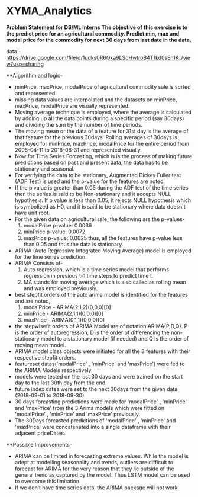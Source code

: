 # XYMA_Analytics

**Problem Statement for DS/ML Interns**
**The objective of this exercise is to the predict price for an agricultural commodity. Predict min, max and modal price for the commodity for next 30 days from last date in the data.**

data - https://drive.google.com/file/d/1udks0R6Qxa9LSdHwtroB4T1kd0sEn1K_/view?usp=sharing

**Algorithm and logic- 

* minPrice, maxPrice, modalPrice of agricultural commodity sale is sorted and represented.
* missing data values are interpolated and the datasets on minPrice, maxPrice, modalPrice are visually represented.
* Moving average technique is employed, where the average is calculated by adding up all the data points during a specific period (say 30days) and dividing the sum by the number of time periods.
* The moving mean or the data of a feature for 31st day is the average of that feature for the previous 30days.
 Rolling averages of 30days is employed for minPrice, maxPrice, modalPrice for the entire period from 2005-04-11 to 2018-08-31 and represented visually.
* Now for Time Series Forcasting, which is is the process of making future predictions based on past and present data, the data has to be stationary and seasonal.
* For verifying the data to be stationary, Augmented Dickey Fuller test (ADF Test) is used and the p-value for the features are noted.
* If the p value is greater than 0.05 during the ADF test of the time series then the series is said to be Non-stationary and it accepts NULL hypothesis. If p value is less than 0.05, it rejects NULL hypothesis which is symbolized  as H0, and it is said to be stationary where data doesn't have unit root.
* For the given data on agricultural sale, the following are the p-values-
	1. modalPrice p-value: 0.0036
	2. minPrice p-value: 0.0072
	3. maxPrice p-value: 0.0025
	thus, all the features have p-value less than 0.05 and thus the data is stationary.
* ARIMA (Auto Regressive Integrated Moving Average) model is employed for the time series prediction.
* ARIMA Consists of-
	1. Auto regression, which is a time series model that performs regression in previous t-1 time steps to predict time t.
	2. MA stands for moving average which is also called as rolling mean and was employed previously.
* best stepfit orders of the auto arima model is identified for the features and are noted,
	1. modalPrice - ARIMA(2,1,2)(0,0,0)[0]
	2. minPrice - ARIMA(2,1,1)(0,0,0)[0] 
	3. maxPrice - ARIMA(0,1,1)(0,0,0)[0]
* the stepwisefit orders of ARIMA Model are of notation ARIMA(P,D,Q). P is the order of autoregression, D is the order of differencing the non-stationary model to a stationary model (if needed) and Q is the order of moving mean model.
* ARIMA model class objects were initiated for all the 3 features with their respective stepfit orders.
* featureset datas('modalPrice' , 'minPrice' and 'maxPrice') were fed to the ARIMA Models respectively.
* models were tested on the last 30 days and were trained on the start day to the last 30th day from the end.
* future index dates were set to the next 30days from the given data (2018-09-01 to 2018-09-30).
* 30 days forcasting predictions were made for 'modalPrice' , 'minPrice' and 'maxPrice' from the 3 Arima models which were fitted on 'modalPrice' , 'minPrice' and 'maxPrice' previously.
* The 30Days forcasted predictions of 'modalPrice' , 'minPrice' and 'maxPrice' were concatenated into a single dataframe with their adjacent priceDates.

**Possible Improvements-

*  ARIMA can be limited in forecasting extreme values. While the model is adept at modelling seasonality and trends, outliers are difficult to forecast for ARIMA for the very reason that they lie outside of the general trend as captured by the model. Thus LSTM model can be used to overcome this limitation.
*  If we don’t have time series data, the ARIMA package will not work.



